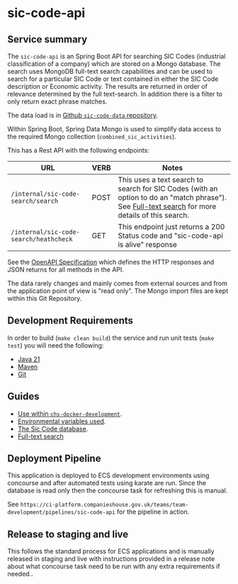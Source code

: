 # sic-code-api

## Service summary

The `sic-code-api` is an Spring Boot API for searching SIC Codes (industrial classification of a company) which are stored on a Mongo database. The search uses MongoDB full-text search capabilities and can be used to search for a particular SIC Code or text contained in either the SIC Code description or Economic activity. The results are returned in order of relevance determined by the full text-search. In addition there is a filter to only return exact phrase matches.

The data load is in  [Github `sic-code-data` repository](https://github.com/companieshouse/sic-code-data).

Within Spring Boot, Spring Data Mongo is used to simplify data access to the required Mongo collection (`combined_sic_activities`).

This has a Rest API with the following endpoints:

URL                                    | VERB | Notes
-------------------------------------- | ---- | --------------------------------------------------------------------------
`/internal/sic-code-search/search`            | POST | This uses a text search to search for SIC Codes (with an option to do an "match phrase"). See [Full-text search](docs/full-text-search.md) for more details of this search.
`/internal/sic-code-search/heathcheck` | GET  | This endpoint just returns a 200 Status code and "sic-code-api is alive" response

See the [OpenAPI Specification](spec/api-spec.json) which defines the HTTP responses and JSON returns for all methods in the API.

The data rarely changes and mainly comes from external sources and from the application point of view is "read only". The Mongo import files are kept within this Git Repository.

## Development Requirements

In order to build (`make clean build`) the service and run unit tests (`make test`) you will need the following:

- [Java 21](https://www.oracle.com/java/technologies/downloads/#java21)
- [Maven](https://maven.apache.org/download.cgi)
- [Git](https://git-scm.com/downloads)

## Guides

- [Use within `chs-docker-development`](docs/use-with-chs-docker-development.md).
- [Environmental variables used](docs/environmental-variables.md).
- [The Sic Code database](docs/sic-code-database.md).
- [Full-text search](docs/full-text-search.md)

## Deployment Pipeline

This application is deployed to ECS development environments using concourse and after automated tests using karate are run. Since the database is read only then the concourse task for refreshing this is manual.

See `https://ci-platform.companieshouse.gov.uk/teams/team-development/pipelines/sic-code-api` for the pipeline in action.

## Release to staging and live

This follows the standard process for ECS applications and is manually released in staging and live with instructions provided in a release note about what concourse task need to be run with any extra requirements if needed..

